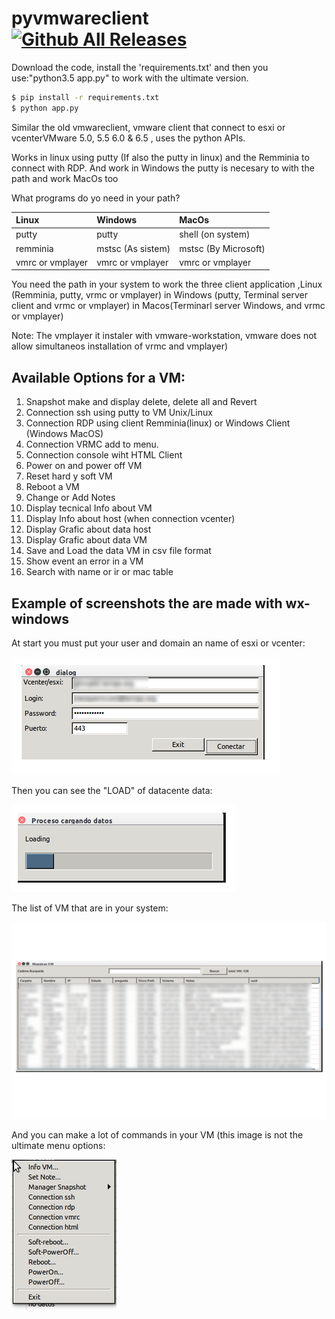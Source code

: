 # pyvmwareclient  [![Github All Releases](https://img.shields.io/github/downloads/atom/atom/total.svg)](https://github.com/wbugbofh/pyvmwareclient)

Download the code, install the 'requirements.txt' and then you use:"python3.5 app.py" to work with the ultimate version.
```bash
$ pip install -r requirements.txt
$ python app.py
```

Similar the old vmwareclient, vmware client that connect to esxi or vcenterVMware 5.0, 5.5 6.0 & 6.5 , uses the python APIs.

Works in linux using putty (If also the putty in linux) and the Remminia to connect with RDP. And work in Windows the putty is necesary to with the path and work MacOs too

What programs do yo need in your path?

|**Linux**        |**Windows**       |**MacOs**            |
|:----------------|:-----------------|:--------------------|
|putty            |putty             |shell (on system)    |
|remminia         |mstsc (As sistem) |mstsc (By Microsoft) |
|vmrc or vmplayer |vmrc or vmplayer  |vmrc or vmplayer     |

You need the path in your system to work the three client application ,Linux (Remminia, putty, vrmc or vmplayer) in Windows (putty, Terminal server client and vrmc or vmplayer) in Macos(Terminarl server Windows, and vrmc or vmplayer)

Note: The vmplayer it instaler with vmware-workstation, vmware does not allow simultaneos installation of vrmc and  vmplayer)

## Available Options for a VM:

  01. Snapshot make and display delete, delete all and Revert
  02. Connection ssh using putty to VM Unix/Linux
  03. Connection RDP using client Remminia(linux) or Windows Client (Windows MacOS)
  04. Connection VRMC add to menu.
  05. Connection console wiht HTML Client
  06. Power on and power off VM
  07. Reset hard y soft VM
  08. Reboot a VM
  09. Change or Add Notes
  10. Display tecnical Info about VM
  11. Display Info about host (when connection vcenter)
  12. Display Grafic about data host
  13. Display Grafic about data VM
  14. Save and Load the data VM in csv file format
  15. Show event an error in a VM
  16. Search with name or ir or mac table

## Example of  screenshots the are made with wx-windows

At start you must put your user and domain an name of esxi or vcenter:

![Image user an password window](/images/user_pass.png)

Then you can see the "LOAD" of datacente data:

![Image window lading data](/images/loading_data.png)

The list of VM that are in your system:

![Window list VM](/images/list_vm.png)

And you can make a lot of commands in your VM (this image is not the ultimate menu options:

![Exampe window Menu (not the update version)](/images/menu.png)
